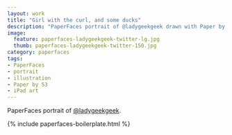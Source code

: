 ```yaml
---
layout: work
title: "Girl with the curl, and some ducks"
description: "PaperFaces portrait of @ladygeekgeek drawn with Paper by 53 on an iPad."
image: 
  feature: paperfaces-ladygeekgeek-twitter-lg.jpg
  thumb: paperfaces-ladygeekgeek-twitter-150.jpg
category: paperfaces
tags: 
- PaperFaces
- portrait
- illustration
- Paper by 53
- iPad art
---
```


PaperFaces portrait of [@ladygeekgeek](http://twitter.com/ladygeekgeek).

{% include paperfaces-boilerplate.html %}